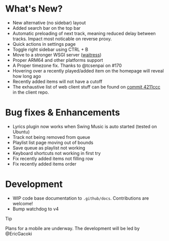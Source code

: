 # What's New?

- New alternative (no sidebar) layout
- Added search bar on the top bar
- Automatic preloading of next track, meaning reduced delay between tracks. Impact most noticable on reverse proxy.
- Quick actions in settings page
- Toggle right sidebar using CTRL + B
- Move to a stronger WSGI server ([waitress](https://docs.pylonsproject.org/projects/waitress/en/stable/))
- Proper ARM64 and other platforms support
- A Proper timezone fix. Thanks to @tcsenpai on #170
- Hovering over a recently played/added item on the homepage will reveal how long ago
- Recently added items will not have a cutoff
- The exhaustive list of web client stuff can be found on [commit 4211ccc](https://github.com/swing-opensource/swingmusic-client/commit/4211ccc685e3d33dbf008cbb6c77542baf0130dc) in the client repo.

# Bug fixes & Enhancements

- Lyrics plugin now works when Swing Music is auto started (tested on Ubuntu)
- Track not being removed from queue
- Playlist list page moving out of bounds
- Save queue as playlist not working
- Keyboard shortcuts not working in first try
- Fix recently added items not filling row
- Fix recently added items order

# Development

- WIP code base documentation to `.github/docs`. Contributions are welcome!
- Bump watchdog to v4

> [!TIP]
> Plans for a mobile are underway. The development will be led by @EricGacoki